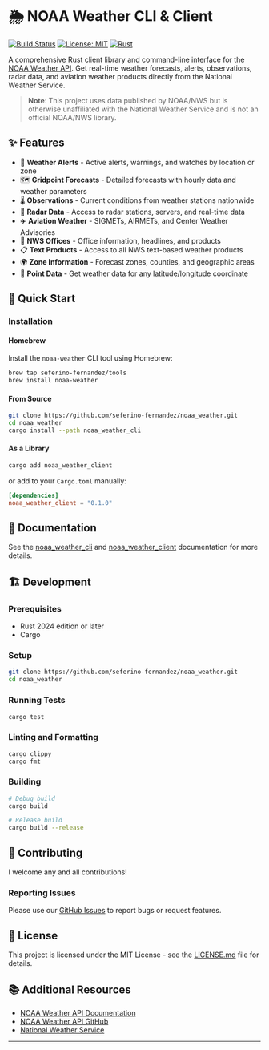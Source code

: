 # 🌦️ NOAA Weather CLI & Client

[![Build Status](https://github.com/seferino-fernandez/noaa_weather/actions/workflows/pull-request-validation.yml/badge.svg)](https://github.com/seferino-fernandez/noaa_weather/actions)
[![License: MIT](https://img.shields.io/badge/License-MIT-yellow.svg)](https://opensource.org/licenses/MIT)
[![Rust](https://img.shields.io/badge/rust-2024-orange.svg)](https://www.rust-lang.org)

A comprehensive Rust client library and command-line interface for the [NOAA Weather API](https://www.weather.gov/documentation/services-web-api). Get real-time weather forecasts, alerts, observations, radar data, and aviation weather products directly from the National Weather Service.

> **Note**: This project uses data published by NOAA/NWS but is otherwise unaffiliated with the National Weather Service and is not an official NOAA/NWS library.

## ✨ Features

-   🚨 **Weather Alerts** - Active alerts, warnings, and watches by location or zone
-   🗺️ **Gridpoint Forecasts** - Detailed forecasts with hourly data and weather parameters
-   🌡️ **Observations** - Current conditions from weather stations nationwide
-   📡 **Radar Data** - Access to radar stations, servers, and real-time data
-   ✈️ **Aviation Weather** - SIGMETs, AIRMETs, and Center Weather Advisories
-   🏢 **NWS Offices** - Office information, headlines, and products
-   📋 **Text Products** - Access to all NWS text-based weather products
-   🌍 **Zone Information** - Forecast zones, counties, and geographic areas
-   📍 **Point Data** - Get weather data for any latitude/longitude coordinate

## 🚀 Quick Start

### Installation

#### Homebrew

Install the `noaa-weather` CLI tool using Homebrew:

```bash
brew tap seferino-fernandez/tools
brew install noaa-weather
```

#### From Source

```bash
git clone https://github.com/seferino-fernandez/noaa_weather.git
cd noaa_weather
cargo install --path noaa_weather_cli
```

#### As a Library

```bash
cargo add noaa_weather_client
```

or add to your `Cargo.toml` manually:

```toml
[dependencies]
noaa_weather_client = "0.1.0"
```

## 📖 Documentation

See the [noaa_weather_cli](noaa_weather_cli/README.md) and [noaa_weather_client](noaa_weather_client/README.md) documentation for more details.

## 🏗️ Development

### Prerequisites

-   Rust 2024 edition or later
-   Cargo

### Setup

```bash
git clone https://github.com/seferino-fernandez/noaa_weather.git
cd noaa_weather
```

### Running Tests

```bash
cargo test
```

### Linting and Formatting

```bash
cargo clippy
cargo fmt
```

### Building

```bash
# Debug build
cargo build

# Release build
cargo build --release
```

## 🤝 Contributing

I welcome any and all contributions!

### Reporting Issues

Please use our [GitHub Issues](https://github.com/seferino-fernandez/noaa_weather/issues) to report bugs or request features.

## 📜 License

This project is licensed under the MIT License - see the [LICENSE.md](LICENSE.md) file for details.

## 📚 Additional Resources

-   [NOAA Weather API Documentation](https://www.weather.gov/documentation/services-web-api)
-   [NOAA Weather API GitHub](https://github.com/weather-gov/api)
-   [National Weather Service](https://www.weather.gov/)

---
